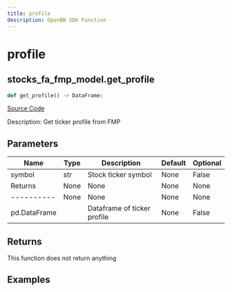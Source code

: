 ```yaml
---
title: profile
description: OpenBB SDK Function
---
```


# profile

## stocks_fa_fmp_model.get_profile

```python title='openbb_terminal/decorators.py'
def get_profile() -> DataFrame:
```
[Source Code](https://github.com/OpenBB-finance/OpenBBTerminal/tree/main/openbb_terminal/decorators.py#L56)

Description: Get ticker profile from FMP

## Parameters

| Name | Type | Description | Default | Optional |
| ---- | ---- | ----------- | ------- | -------- |
| symbol | str | Stock ticker symbol | None | False |
| Returns | None | None | None | None |
| ---------- | None | None | None | None |
| pd.DataFrame |  | Dataframe of ticker profile | None | False |

## Returns

This function does not return anything

## Examples

